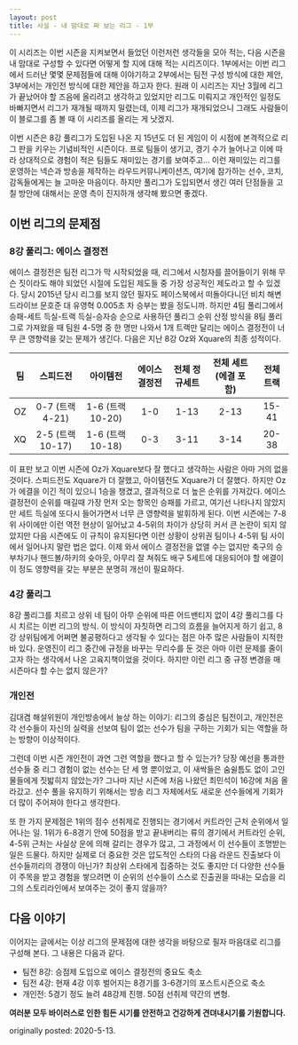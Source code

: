 ```yaml
---
layout: post
title: 사설 - 내 맘대로 짜 보는 리그 - 1부
---
```



이 시리즈는 이번 시즌을 지켜보면서 들었던 이런저런 생각들을 모아 적는, 다음 시즌을 내 맘대로 구성할 수 있다면 어떻게 할 지에 대해 적는 시리즈이다. 
1부에서는 이번 리그에서 드러난 몇몇 문제점들에 대해 이야기하고 2부에서는 팀전 구성 방식에 대한 제안, 3부에서는 개인전 방식에 대한 제안을 하고자 한다. 
원래 이 시리즈는 지난 3월에 리그가 끝났어야 할 즈음에 올리려고 생각하고 있었지만 리그도 미뤄지고 개인적인 일정도 바빠지면서 리그가 재개될 때까지 밀렸는데, 
이제 리그가 재개되었으니 그래도 사람들이 이 블로그를 좀 볼 때 이 시리즈를 올리는 게 낫겠지.

이번 시즌은 8강 풀리그가 도입된 나온 지 15년도 더 된 게임이 이 시점에 본격적으로 리그 판을 키우는 기념비적인 시즌이다. 프로 팀들이 생기고, 경기 수가 늘어나고 이에 따라 상대적으로 경험이 적은 팀들도 재미있는 경기를 보여주고...
이런 재미있는 리그를 운영하는 넥슨과 방송을 제작하는 라우드커뮤니케이션즈, 여기에 참가하는 선수, 코치, 감독들에게는 늘 고마운 마음이다. 하지만 풀리그가 도입되면서 생긴 여러 단점들을 고칠 방안에 대해서는 운영 측이 진지하개 생각해 봤으면 좋겠다.  

## 이번 리그의 문제점

### 8강 풀리그: 에이스 결정전

에이스 결정전은 팀전 리그가 막 시작되었을 때, 리그에서 시청자를 끌어들이기 위해 무슨 짓이라도 해야 되었던 시절에 도입된 제도들 중 가장 성공적인 제도라고 할 수 있겠다. 
당시 2015년 당시 리그를 보지 않던 필자도 페이스북에서 떠돌아다니던 비치 해변 드라이브 문호준 대 유영혁 0.005초 차 승부는 봤을 정도니까.
하지만 4팀 풀리그에서 승패-세트 득실-트랙 득실-승자승 순으로 사용하던 풀리그 순위 산정 방식을 8팀 풀리그로 가져왔을 때 팀원 4-5명 중 한 명만 나와서 1개 트랙만 달리는 에이스 결정전이 너무 큰 영향력을 갖는 문제가 생긴다.
다음은 지난 8강 Oz와 Xquare의 최종 성적이다. 

| 팀 | 스피드전 | 아이템전 | 에이스 결정전 | 전체 정규세트 | 전체 세트 (에결 포함) | 전체 트랙 | 
|:---:|:---:|:---:|:---:|:---:|:---:|:---:|
| OZ | 0-7 (트랙 4-21) | 1-6 (트랙 10-20) | 1-0 | 1-13 | 2-13 | 15-41 |
| XQ | 2-5 (트랙 10-17) | 1-6 (트랙 10-18) | 0-3 | 3-11 | 3-14 | 20-38 |

이 표만 보고 이번 시즌에 Oz가 Xquare보다 잘 했다고 생각하는 사람은 아마 거의 없을 것이다. 스피드전도 Xquare가 더 잘했고, 아이템전도 Xquare가 더 잘했다. 하지만 Oz가 에결을 이긴 적이 있으니 1승을 챙겼고, 결과적으로 더 높은 순위를 가져갔다.
에이스 결정전이 순위를 매길때 가장 먼저 오는 항목인 승패를 가르고, 여기선 나타나지 않았지만 세트 득실에 또다시 들어가면서 너무 큰 영향력을 발휘하게 된다.
이번 시즌에는 7-8위 사이에만 이런 역전 현상이 일어났고 4-5위의 차이가 상당히 커서 큰 논란이 되지 않았지만 다음 시즌에도 이 규칙이 유지된다면 이런 상황이 상위권 팀이나 4-5위 팀 사이에서 일어나지 말란 법은 없다.
이제 와서 에이스 결정전을 없앨 수는 없지만 축구의 승부차기나 핸드볼/하키의 슛아웃, 아무리 잘 쳐줘도 배구 5세트에 대응되어야 할 에결이 이 정도 영향력을 갖는 부분은 분명히 개선이 필요하다.


### 4강 풀리그

8강 풀리그를 치르고 상위 네 팀이 아무 순위에 따른 어드밴티지 없이 4강 풀리그를 다시 치르는 이번 리그의 방식.
이 방식이 자칫하면 리그의 흐름을 늘어지게 하기 쉽고, 8강 상위팀에게 어쩌면 불공평하다고 생각될 수 있다는 점은 아주 많은 사람들이 지적한 바 있다.
운영진이 리그 중간에 규정을 바꾸는 무리수를 둔 것은 아마 이런 문제를 줄이고자 하는 생각에서 나온 고육지책이었을 것이다. 하지만 이런 리그 중 규정 변경을 매 시즌마다 할 수는 없지 않은가?

### 개인전

김대겸 해설위원이 개인방송에서 늘상 하는 이야기: 리그의 중심은 팀전이고, 개인전은 각 선수들이 자신의 실력을 선보여 팀이 없는 선수가 팀을 구하는 기회가 되는 역할을 하는 방향이 이상적이다. 

그런데 이번 시즌 개인전이 과연 그런 역할을 했다고 할 수 있는가?
당장 예선을 통과한 선수들 중 리그 경험이 없는 선수는 단 세 명 뿐이었고, 이 새싹들은 숨쉴틈도 없이 고인물들에게 짓밟히지 않았는가? 그나마 지난 시즌에 처음 나왔던 최민석이 16강에 처음 올라갔고.
선수 풀을 유지하기 위해서는 방송 리그 자체에서도 새로운 선수들에게 기회가 더 많이 주어져야 한다고 생각한다.

또 한 가지 문제점은 1위의 점수 선취제로 진행되는 경기에서 커트라인 근처 순위에서 일어나는 일. 
1위가 6-8경기 안에 50점을 받고 끝내버리는 류의 경기에서 커트라인 순위, 4-5위 근처는 사실상 운에 의해 갈리는 경우가 많고, 그 과정에서 이 선수들이 조명받는 일은 드물다. 
하지만 실제로 더 중요한 것은 압도적인 스타의 다음 라운드 진출보다 이 선수들끼리의 경쟁이 아닌가?
최상위 스타에게 집중하는 것도 좋지만 더 다양한 선수들이 주목을 받고 경험을 쌓으려면 이 순위의 선수들이 스스로 진출권을 따내는 모습을 리그의 스토리라인에서 보여주는 것이 좋지 않을까?


## 다음 이야기

이어지는 글에서는 이상 리그의 문제점에 대한 생각을 바탕으로 필자 마음대로 리그를 구성해 본다. 그 내용은 다음과 같다.

- 팀전 8강: 승점제 도입으로 에이스 결정전의 중요도 축소
- 팀전 4강: 현재 4강 이후 벌어지는 8경기를 3-6경기의 포스트시즌으로 축소
- 개인전: 5경기 정도 늘려 48강제 진행. 50점 선취제 약간의 변형.





__여러분 모두 바이러스로 인한 힘든 시기를 안전하고 건강하게 견뎌내시기를 기원합니다.__

originally posted: 2020-5-13.
